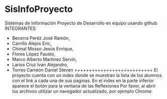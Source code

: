 # SisInfoProyecto
Sistemas de Información
Proyecto de Desarrollo en equipo usando github
INTEGRANTES:
- Becerra Peréz José Ramón,
- Carrillo Alejos Eric,
- Chimal Mosso Jesús Enrique,
- Flores López Fausto,
- Marco Alberto Martínez Servín,
- Larios Cruz Ivan Alejandro,
- Torres Carreón Daniel Steven
+++++++++++++++++++++++++++
El proyecto cuenta con un index donde se muestran la lista de los alumnos con el link a cada una de sus paginas.
En el index en la parte inferior aparece el botón para la ventana de las Reflexiones
Por favor, al abrir los archivos utilizar un navegador actualizado, por ejemplo Chrome.
